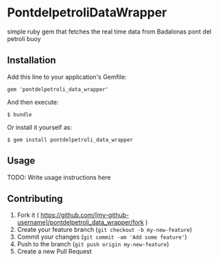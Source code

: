 # PontdelpetroliDataWrapper

simple ruby gem that fetches the real time data from Badalonas pont del petroli buoy

## Installation

Add this line to your application's Gemfile:

    gem 'pontdelpetroli_data_wrapper'

And then execute:

    $ bundle

Or install it yourself as:

    $ gem install pontdelpetroli_data_wrapper

## Usage

TODO: Write usage instructions here

## Contributing

1. Fork it ( https://github.com/[my-github-username]/pontdelpetroli_data_wrapper/fork )
2. Create your feature branch (`git checkout -b my-new-feature`)
3. Commit your changes (`git commit -am 'Add some feature'`)
4. Push to the branch (`git push origin my-new-feature`)
5. Create a new Pull Request
